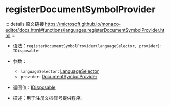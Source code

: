 # registerDocumentSymbolProvider

<backTop />
        
::: details 原文链接
https://microsoft.github.io/monaco-editor/docs.html#functions/languages.registerDocumentSymbolProvider.html
:::

- 语法：`registerDocumentSymbolProvider(languageSelector, provider): IDisposable`

- 参数：
  - `languageSelector`: [LanguageSelector](/api/languages/LanguageSelector.md)
  - `provider`: [DocumentSymbolProvider](/api/languages/DocumentSymbolProvider.md)

- 返回值：[IDisposable](/api/IDisposable.md)

- 描述：用于注册文档符号提供程序。